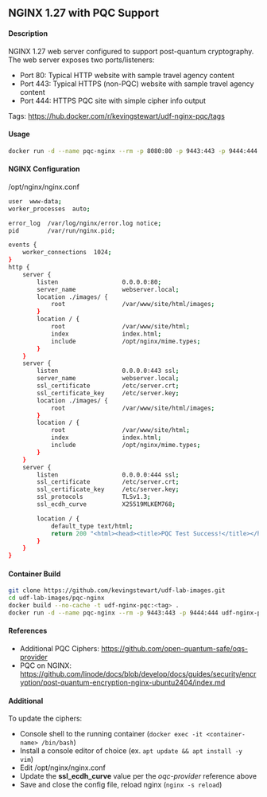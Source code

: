 ## NGINX 1.27 with PQC Support

#### Description

NGINX 1.27 web server configured to support post-quantum cryptography. The web server exposes two ports/listeners:
- Port 80:  Typical HTTP website with sample travel agency content
- Port 443: Typical HTTPS (non-PQC) website with sample travel agency content
- Port 444: HTTPS PQC site with simple cipher info output

Tags: https://hub.docker.com/r/kevingstewart/udf-nginx-pqc/tags

#### Usage
```bash
docker run -d --name pqc-nginx --rm -p 8080:80 -p 9443:443 -p 9444:444 kevingstewart/udf-nginx-pqc:<tag>
```

#### NGINX Configuration
/opt/nginx/nginx.conf
```bash
user  www-data;
worker_processes  auto;

error_log  /var/log/nginx/error.log notice;
pid        /var/run/nginx.pid;

events {
    worker_connections  1024;
}
http {
    server {
        listen                  0.0.0.0:80;
        server_name             webserver.local;
        location ./images/ {
            root                /var/www/site/html/images;
        }
        location / {
            root                /var/www/site/html;
            index               index.html;
            include             /opt/nginx/mime.types;
        }
    }
    server {
        listen                  0.0.0.0:443 ssl;
        server_name             webserver.local;
        ssl_certificate         /etc/server.crt;
        ssl_certificate_key     /etc/server.key;
        location ./images/ {
            root                /var/www/site/html/images;
        }
        location / {
            root                /var/www/site/html;
            index               index.html;
            include             /opt/nginx/mime.types;
        }
    }
    server {
        listen                  0.0.0.0:444 ssl;
        ssl_certificate         /etc/server.crt;
        ssl_certificate_key     /etc/server.key;
        ssl_protocols           TLSv1.3;
        ssl_ecdh_curve          X25519MLKEM768;

        location / {
            default_type text/html;
            return 200 "<html><head><title>PQC Test Success!</title></head><body><H2>PQC Test Success!</H1><p><b>Negotiated Protocol</b>: \$ssl_protocol </p><p><b>Negotiated Cipher</b>: \$ssl_cipher </p><p><b>Negotiated Curve</b>: \$ssl_curve </p><p><b>Supported Curves</b>: \$ssl_curves </p></body></html>";
        }
    }
}
```


#### Container Build
```bash
git clone https://github.com/kevingstewart/udf-lab-images.git
cd udf-lab-images/pqc-nginx
docker build --no-cache -t udf-nginx-pqc:<tag> .
docker run -d --name pqc-nginx --rm -p 9443:443 -p 9444:444 udf-nginx-pqc:<tag>
```

#### References
- Additional PQC Ciphers: https://github.com/open-quantum-safe/oqs-provider
- PQC on NGINX: https://github.com/linode/docs/blob/develop/docs/guides/security/encryption/post-quantum-encryption-nginx-ubuntu2404/index.md

#### Additional
To update the ciphers:
- Console shell to the running container (```docker exec -it <container-name> /bin/bash```)
- Install a console editor of choice (ex. ```apt update && apt install -y vim```)
- Edit /opt/nginx/nginx.conf
- Update the **ssl_ecdh_curve** value per the *oqc-provider* reference above
- Save and close the config file, reload nginx (```nginx -s reload```)

